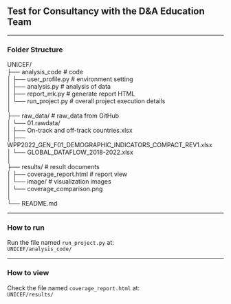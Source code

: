 ## Test for Consultancy with the D&A Education Team
---

### Folder Structure

UNICEF/  
├── analysis_code                # code  
│   ├── user_profile.py         # environment setting  
│   ├── analysis.py             # analysis of data  
│   ├── report_mk.py            # generate report HTML  
│   └── run_project.py          # overall project execution details  
│  
├── raw_data/                   # raw_data from GitHub  
│   └── 01.rawdata/  
│       ├── On-track and off-track countries.xlsx  
│       ├── WPP2022_GEN_F01_DEMOGRAPHIC_INDICATORS_COMPACT_REV1.xlsx  
│       └── GLOBAL_DATAFLOW_2018-2022.xlsx  
│  
├── results/                    # result documents  
│   ├── coverage_report.html    # report view  
│   └── image/                  # visualization images  
│       └── coverage_comparison.png  
│  
└── README.md  

---
### How to run  
Run the file named `run_project.py` at:  
`UNICEF/analysis_code/`

-------------------------------------------------------------------------------------------------------------------------------------------
### How to view  
Check the file named `coverage_report.html` at:  
`UNICEF/results/`
